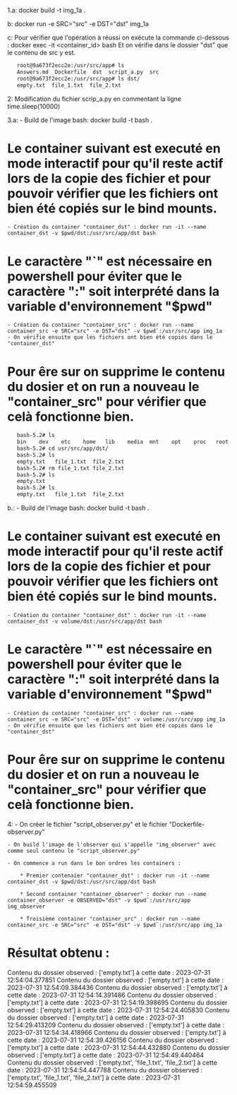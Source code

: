 1.a:
    docker build -t img_1a .

b: 
    docker run -e SRC="src" -e DST="dst" img_1a

c: 
    Pour vérifier que l'opération à réussi on exécute la commande ci-dessous :
    docker exec -it <container_id> bash
    Et on vérifie dans le dossier "dst" que le contenu de src y est.
 ```bash
    root@9a673f2ecc2e:/usr/src/app# ls
    Answers.md  Dockerfile  dst  script_a.py  src
    root@9a673f2ecc2e:/usr/src/app# ls dst/
    empty.txt  file_1.txt  file_2.txt
 ```

2: Modification du fichier scrip_a.py en commentant la ligne time.sleep(10000)

3.a:
    - Build de l'image bash: docker build -t bash .
# Le container suivant est executé en mode interactif pour qu'il reste actif lors de la copie des fichier et pour pouvoir vérifier que les fichiers ont bien été copiés sur le bind mounts.
    - Création du container "container_dst" : docker run -it --name container_dst -v $pwd/dst:/usr/src/app/dst bash 
# Le caractère "`" est nécessaire en powershell pour éviter que le caractère ":" soit interprété dans la variable d'environnement "$pwd"
    - Création du container "container_src" : docker run --name container_src -e SRC="src" -e DST="dst" -v $pwd`:/usr/src/app img_1a
    - On vérifie ensuite que les fichiers ont bien été copiés dans le "container_dst"
# Pour êre sur on supprime le contenu du dosier et on run a nouveau le "container_src" pour vérifier que celà fonctionne bien.
 ```bash 
    bash-5.2# ls
    bin    dev    etc    home   lib    media  mnt    opt    proc   root   run    sbin   srv    sys    tmp    usr    var
    bash-5.2# cd usr/src/app/dst/
    bash-5.2# ls
    empty.txt   file_1.txt  file_2.txt
    bash-5.2# rm file_1.txt file_2.txt
    bash-5.2# ls
    empty.txt
    bash-5.2# ls
    empty.txt   file_1.txt  file_2.txt
```
b.:
    - Build de l'image bash: docker build -t bash .
# Le container suivant est executé en mode interactif pour qu'il reste actif lors de la copie des fichier et pour pouvoir vérifier que les fichiers ont bien été copiés sur le bind mounts.
    - Création du container "container_dst" : docker run -it --name container_dst -v volume/dst:/usr/src/app/dst bash 
# Le caractère "`" est nécessaire en powershell pour éviter que le caractère ":" soit interprété dans la variable d'environnement "$pwd"
    - Création du container "container_src" : docker run --name container_src -e SRC="src" -e DST="dst" -v volume:/usr/src/app img_1a
    - On vérifie ensuite que les fichiers ont bien été copiés dans le "container_dst"
# Pour êre sur on supprime le contenu du dosier et on run a nouveau le "container_src" pour vérifier que celà fonctionne bien.

4:
    - On créer le fichier "script_observer.py" et le fichier "Dockerfile-observer.py"

    - On build l'image de l'observer qui s'appelle "img_observer" avec comme seul contenu le "script_observer.py"

    - On commence a run dans le bon ordres les containers :

        * Premier contenaier "container_dst" : docker run -it --name container_dst -v $pwd/dst:/usr/src/app/dst bash 

        * Second container "container_observer" : docker run --name container_observer -e OBSERVED="dst" -v $pwd`:/usr/src/app img_observer
        
        * Troisième container "container_src" : docker run --name container_src -e SRC="src" -e DST="dst" -v $pwd`:/usr/src/app img_1a

# Résultat obtenu :
Contenu du dossier observed : ['empty.txt'] à cette date : 2023-07-31 12:54:04.377851
Contenu du dossier observed : ['empty.txt'] à cette date : 2023-07-31 12:54:09.384436
Contenu du dossier observed : ['empty.txt'] à cette date : 2023-07-31 12:54:14.391486
Contenu du dossier observed : ['empty.txt'] à cette date : 2023-07-31 12:54:19.398695
Contenu du dossier observed : ['empty.txt'] à cette date : 2023-07-31 12:54:24.405830
Contenu du dossier observed : ['empty.txt'] à cette date : 2023-07-31 12:54:29.413209
Contenu du dossier observed : ['empty.txt'] à cette date : 2023-07-31 12:54:34.418966
Contenu du dossier observed : ['empty.txt'] à cette date : 2023-07-31 12:54:39.426156
Contenu du dossier observed : ['empty.txt'] à cette date : 2023-07-31 12:54:44.432880
Contenu du dossier observed : ['empty.txt'] à cette date : 2023-07-31 12:54:49.440464
Contenu du dossier observed : ['empty.txt', 'file_1.txt', 'file_2.txt'] à cette date : 2023-07-31 12:54:54.447788
Contenu du dossier observed : ['empty.txt', 'file_1.txt', 'file_2.txt'] à cette date : 2023-07-31 12:54:59.455509
